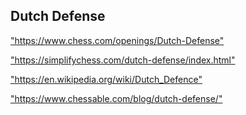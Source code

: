 <h2>Dutch Defense</h2>
<p><a href="https://www.chess.com/openings/Dutch-Defense">"https://www.chess.com/openings/Dutch-Defense"</a></p>

<p><a href="https://simplifychess.com/dutch-defense/index.html">"https://simplifychess.com/dutch-defense/index.html"</a></p>

<p><a href="https://en.wikipedia.org/wiki/Dutch_Defence">"https://en.wikipedia.org/wiki/Dutch_Defence"</a></p>

<p><a href="https://www.chessable.com/blog/dutch-defense/">"https://www.chessable.com/blog/dutch-defense/"</a></p>

